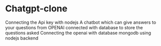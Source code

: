 # Chatgpt-clone
Connecting the Api key with nodejs
A chatbot which can give answers to your questions from OPENAI connected with database to store the questions asked
Connecting the openai with database mongodb using nodejs backend 
